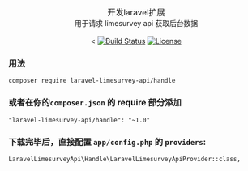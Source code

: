 <p align="center">
<span style="font-size:16px">开发laravel扩展</span><br>
<span>用于请求 limesurvey api 获取后台数据</span><br><br><
<a href="https://github.com/du-lei/limesurvey-api-handle"><img src="https://travis-ci.org/du-lei/limesurvey-api-handle.svg?branch=master" alt="Build Status"></a>
<a href="https://github.com/du-lei/limesurvey-api-handle"><img src="https://poser.pugx.org/laravel/framework/license.svg" alt="License"></a>
</p>

### 用法
```
composer require laravel-limesurvey-api/handle
```
### 或者在你的```composer.json``` 的 require 部分添加
```
"laravel-limesurvey-api/handle": "~1.0"
```
### 下载完毕后，直接配置 ```app/config.php``` 的 ```providers```:
```
LaravelLimesurveyApi\Handle\LaravelLimesurveyApiProvider::class,
```
